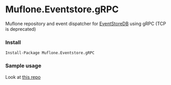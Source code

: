 # Muflone.Eventstore.gRPC
Muflone repository and event dispatcher for [EventStoreDB](https://eventstore.org "Event store's Homepage") using gRPC (TCP is deprecated)
 
### Install ###
`Install-Package Muflone.Eventstore.gRPC`

### Sample usage ###
Look at [this repo](https://github.com/CQRS-Muflone/CQRS-ES_testing_workshop)

